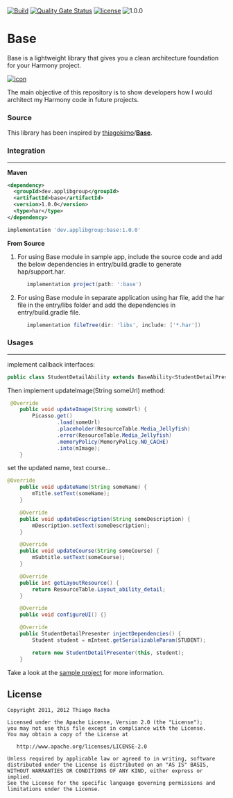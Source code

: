 [![Build](https://github.com/applibgroup/MaterialCalendar/actions/workflows/main.yml/badge.svg)](https://github.com/applibgroup/MaterialCalendar/actions/workflows/main.yml)
[![Quality Gate Status](https://sonarcloud.io/api/project_badges/measure?project=applibgroup_Base&metric=alert_status)](https://sonarcloud.io/dashboard?id=applibgroup_Base)
[![license](https://img.shields.io/github/license/applibgroup/Base?color=blue)](LICENSE)
![1.0.0](https://img.shields.io/badge/version-1.0.0-blue.svg)

# Base

Base is a lightweight library that gives you a clean architecture foundation for your Harmony project.

[![icon](https://raw.githubusercontent.com/thiagokimo/Base/master/images/base-icon.png)](https://raw.githubusercontent.com/thiagokimo/Base/master/images/base-icon.png)

The main objective of this repository is to show developers how I would architect my Harmony code in future projects.

### Source

This library has been inspired by [thiagokimo](https://github.com/thiagokimo)/**[Base](https://github.com/thiagokimo/Base)**.

### Integration
---
**Maven**

```xml
<dependency>
  <groupId>dev.applibgroup</groupId>
  <artifactId>base</artifactId>
  <version>1.0.0</version>
  <type>har</type>
</dependency>
```

```groovy
implementation 'dev.applibgroup:base:1.0.0'
```
**From Source**

1. For using Base module in sample app, include the source code and add the below dependencies in entry/build.gradle to generate hap/support.har.

      ```groovy
         implementation project(path: ':base')
      ```

2. For using Base module in separate application using har file, add the har file in the entry/libs folder and add the dependencies in entry/build.gradle file.

   ```groovy
      implementation fileTree(dir: 'libs', include: ['*.har'])
   ```

### Usages
---
implement callback interfaces:
```java
public class StudentDetailAbility extends BaseAbility<StudentDetailPresenter> implements StudentDetailContract.Component {
```

Then implement updateImage(String someUrl) method:

```java
 @Override
    public void updateImage(String someUrl) {
        Picasso.get()
                .load(someUrl)
                .placeholder(ResourceTable.Media_Jellyfish)
                .error(ResourceTable.Media_Jellyfish)
                .memoryPolicy(MemoryPolicy.NO_CACHE)
                .into(mImage);
    }
```

set the updated name, text course...

```java
@Override
    public void updateName(String someName) {
        mTitle.setText(someName);
    }

    @Override
    public void updateDescription(String someDescription) {
        mDescription.setText(someDescription);
    }

    @Override
    public void updateCourse(String someCourse) {
        mSubtitle.setText(someCourse);
    }

    @Override
    public int getLayoutResource() {
        return ResourceTable.Layout_ability_detail;
    }

    @Override
    public void configureUI() {}

    @Override
    public StudentDetailPresenter injectDependencies() {
        Student student = mIntent.getSerializableParam(STUDENT);

        return new StudentDetailPresenter(this, student);
    }
```

Take a look at the [sample project](entry) for more information.

## License

```
Copyright 2011, 2012 Thiago Rocha

Licensed under the Apache License, Version 2.0 (the "License");
you may not use this file except in compliance with the License.
You may obtain a copy of the License at

   http://www.apache.org/licenses/LICENSE-2.0

Unless required by applicable law or agreed to in writing, software
distributed under the License is distributed on an "AS IS" BASIS,
WITHOUT WARRANTIES OR CONDITIONS OF ANY KIND, either express or implied.
See the License for the specific language governing permissions and
limitations under the License.
```